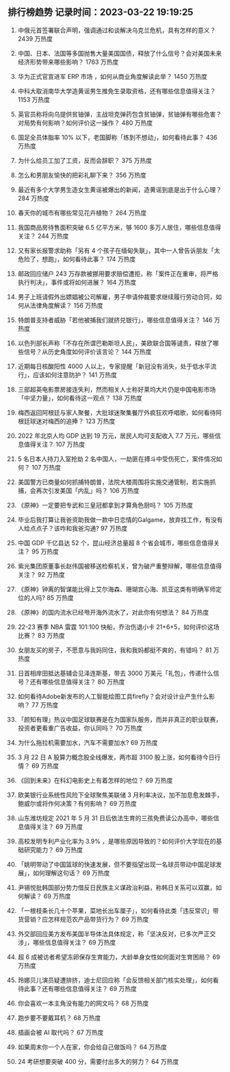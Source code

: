 
## 排行榜趋势 记录时间：2023-03-22 19:19:25
  
  1. 中俄元首签署联合声明，强调通过和谈解决乌克兰危机，具有怎样的意义？ 2439 万热度
    
  2. 中国、日本、法国等多国抛售大量美国国债，释放了什么信号？会对美国未来经济形势带来哪些影响？ 1763 万热度
    
  3. 华为正式官宣进军 ERP 市场 ，如何从商业角度解读此举？ 1450 万热度
    
  4. 中科大取消南华大学造黄谣男生推免生录取资格，还有哪些信息值得关注？ 1153 万热度
    
  5. 英官员称将向乌提供贫铀弹，主战坦克弹药包含贫铀弹，贫铀弹有哪些危害？对局势有何影响？如何评价这一操作？ 480 万热度
    
  6. 国足全员体脂率 10% 以下，老国脚称「练到不想动」，如何看待此事？ 436 万热度
    
  7. 为什么给员工加了工资，反而会辞职？ 375 万热度
    
  8. 怎么和男朋友愉快的把彩礼聊下来？ 356 万热度
    
  9. 最近有多个大学男生造女生黄谣被爆出的新闻，造黄谣到底是出于什么心理？ 284 万热度
    
  10. 春天你的城市有哪些常见花卉植物？ 264 万热度
    
  11. 我国商品房待售面积突破 6.5 亿平方米，够 1600 多万人居住，哪些信息值得关注？ 244 万热度
    
  12. 又有家长报警求助称「另有 4 个孩子在缅甸失联」，其中一人曾告诉朋友「太危险了，想跑」，如何看待此事？ 174 万热度
    
  13. 邮政回应储户 243 万存款被挪用要求赔偿遭拒，称「案件正在重审，将严格执行判决」，事件或将如何进展？ 164 万热度
    
  14. 男子上班请假外出嫖娼被公司解雇，男子申请仲裁要求继续履行劳动合同，如何从法律角度解读？ 156 万热度
    
  15. 特朗普支持者威胁「若他被捕我们就挤兑银行」，哪些信息值得关注？ 146 万热度
    
  16. 以色列部长声称「不存在所谓巴勒斯坦人民」，美欧联合国等谴责，释放了哪些信号？从历史角度如何评价该言论？ 144 万热度
    
  17. 近期每日核酸阳性 4000 人以上，专家提醒「新冠没有消失，处于低水平流行」，应该如何注意防护？ 141 万热度
    
  18. 三部超英电影票房接连失利，然而相关人士称好莱坞大片仍是中国电影市场「中坚力量」，如何看待这一观点？ 138 万热度
    
  19. 梅西返回阿根廷与家人聚餐，大批球迷聚集餐厅外疯狂欢呼唱歌，如何看待阿根廷球迷对梅西的追捧？ 123 万热度
    
  20. 2022 年北京人均 GDP 达到 19 万元，居民人均可支配收入 7.7 万元，哪些信息值得关注？ 107 万热度
    
  21. 5 名日本人持刀入室抢劫 2 名中国人，一劫匪在搏斗中受伤死亡，案件情况如何？ 107 万热度
    
  22. 美国警方已商量如何抓捕特朗普，法院大楼周围将实施交通管制，若实施抓捕，会再次引发美国「内乱」吗？ 106 万热度
    
  23. 《原神》一定要把专武和三皇冠都拿到才算角色厨吗？ 105 万热度
    
  24. 毕业后我打算让我爸资助我做一款中日恋情的Galgame，放弃找工作，有没有人给点点子？该咋和我爸沟通? 97 万热度
    
  25. 中国 GDP 千亿县达 52 个，昆山经济总量超 8 个省会城市，哪些信息值得关注？ 95 万热度
    
  26. 紫光集团原董事长赵伟国被移送检察机关，曾为破产重整辩解，哪些信息值得关注？ 92 万热度
    
  27. 《原神》钟离的智谋能比得上艾尔海森、珊瑚宫心海、凯亚这类有明确军师定位的人吗? 85 万热度
    
  28. 《原神》的国内流水已经甩开海外流水了，对此你有何想法？ 84 万热度
    
  29. 22-23 赛季 NBA 雷霆 101:100 快船，乔治伤退小卡 21+6+5，如何评价这场比赛？ 83 万热度
    
  30. 女朋友买的房子，不愿意与我妈同住，我和我妈都挺不爽的，有错吗？ 81 万热度
    
  31. 日首相岸田抵达基辅会见泽连斯基，带去 3000 万美元「礼包」，传递什么信号？还有哪些信息值得关注？ 80 万热度
    
  32. 如何看待Adobe新发布的人工智能绘图工具firefly？会对设计业产生什么影响？ 77 万热度
    
  33. 「颜知有理」热议中国足球联赛是在为国家队服务，而并非真正的职业联赛，投资者更看重广告收益，你认同吗？ 70 万热度
    
  34. 为什么拖拉机需要加水，汽车不需要加水? 69 万热度
    
  35. 3 月 22 日 A 股算力概念股全线爆发，两市超 3100 股上涨，如何看待今日行情？ 69 万热度
    
  36. 《回到未来》在科幻电影史上有着怎样的地位？ 69 万热度
    
  37. 欧美银行业系统性风险下全球聚焦美联储 3 月利率决议，加不加息愈发棘手，鲍威尔或将作何决策？有何影响？ 69 万热度
    
  38. 山东潍坊规定 2021 年 5 月 31 日后依法生育的三孩免费读公办高中，哪些信息值得关注？ 69 万热度
    
  39. 高校发明专利产业化率为 3.9% ，是哪些原因导致的？如何评价大学现在的基础研究能力？ 69 万热度
    
  40. 「姚明带动了中国篮球的快速发展，但不要指望出现一名球员带动中国足球发展」，如何理解这句话？ 69 万热度
    
  41. 尹锡悦批韩国部分势力借反日民族主义谋政治利益，称韩日关系可以双赢，如何解读？ 69 万热度
    
  42. 「一根枝条长几十个苹果，菜地长出车厘子」，如何看待此类「违反常识」带货营销？应怎样规范农产品带货行为？ 69 万热度
    
  43. 外交部回应美方发布美国半导体法具体规定，称「坚决反对，已多次严正交涉」，哪些信息值得关注？ 69 万热度
    
  44. 超 6 成被访者希望冻卵保存生育能力，大龄单身女性如何面对生育困局？ 69 万热度
    
  45. 玲娜贝儿演员疑遭排挤，迪士尼回应称「会反馈相关部门核实处理」，如何看待此事？还有哪些信息值得关注？ 69 万热度
    
  46. 你会喜欢一本主角没有能力的网文吗？ 68 万热度
    
  47. 跑步要不要戴耳机？ 68 万热度
    
  48. 插画会被 AI 取代吗？ 67 万热度
    
  49. 如果周末你一个人在家，你会给自己做饭吗？ 64 万热度
    
  50. 24 考研想要突破 400 分，需要付出多大的努力？ 64 万热度
    